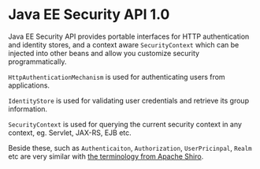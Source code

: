 # Java EE Security API 1.0

Java EE Security API provides portable interfaces for HTTP authentication and identity stores, and a context aware `SecurityContext` which can be injected into other beans and allow you customize security programmatically.

`HttpAuthenticationMechanism` is used for authenticating users from applications.

`IdentityStore` is used for validating user credentials and retrieve its group information.

`SecurityContext` is used for querying the current security context in any context, eg. Servlet, JAX-RS, EJB etc.

Beside these, such as `Authenticaiton`, `Authorization`, `UserPricinpal`, `Realm` etc are very similar with [the terminology from Apache Shiro](https://shiro.apache.org/terminology.html).

